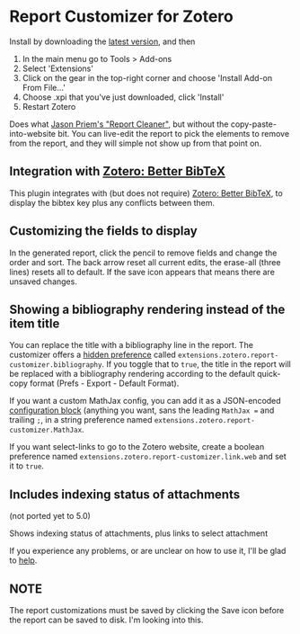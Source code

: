 # Report Customizer for Zotero

Install by downloading the [latest version](https://github.com/retorquere/zotero-report-customizer/releases), and then

1. In the main menu go to Tools > Add-ons
2. Select 'Extensions'
3. Click on the gear in the top-right corner and choose 'Install Add-on From File...'
4. Choose .xpi that you've just downloaded, click 'Install'
5. Restart Zotero

Does what [Jason Priem's "Report Cleaner"](http://jasonpriem.org/projects/report_cleaner.php), but
without the copy-paste-into-website bit. You can live-edit the report to pick the elements to remove
from the report, and they will simple not show up from that point on.

## Integration with [Zotero: Better BibTeX](https://retorquere.github.io/zotero-report-customizer/better-bibtex/)

This plugin integrates with (but does not require) [Zotero: Better BibTeX](https://retorquere.github.io/zotero-report-customizer/better-bibtex/), to display the bibtex key plus any conflicts between them.

## Customizing the fields to display

In the generated report, click the pencil to remove fields and change the order and sort. The back arrow reset all current edits, the erase-all (three lines) resets all to default. If the save icon appears that means there are unsaved changes.

## Showing a bibliography rendering instead of the item title

You can replace the title with a bibliography line in the report. The customizer offers a [hidden preference](https://www.zotero.org/support/preferences/hidden_preferences) called `extensions.zotero.report-customizer.bibliography`. If you toggle that to `true`, the title in the report will be replaced with a bibliography rendering according to the default quick-copy format (Prefs - Export - Default Format).

If you want a custom MathJax config, you can add it as a JSON-encoded [configuration block](https://docs.mathjax.org/en/latest/options/input/tex.html?highlight=inlinemath#the-configuration-block) (anything you want, sans the leading `MathJax =` and trailing `;`, in a string preference named `extensions.zotero.report-customizer.MathJax`.

If you want select-links to go to the Zotero website, create a boolean preference named `extensions.zotero.report-customizer.link.web` and set it to `true`.

## Includes indexing status of attachments

(not ported yet to 5.0)

Shows indexing status of attachments, plus links to select attachment

If you experience any problems, or are unclear on how to use it, I'll be glad to [help](https://retorquere.github.io/zotero-report-customizer/support.html).

## **NOTE**

The report customizations must be saved by clicking the Save icon before the report can be saved to disk. I'm looking into this.
